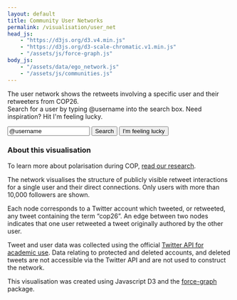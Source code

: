 ```yaml
---
layout: default
title: Community User Networks
permalink: /visualisation/user_net
head_js:
    - "https://d3js.org/d3.v4.min.js"
    - "https://d3js.org/d3-scale-chromatic.v1.min.js"
    - "/assets/js/force-graph.js"
body_js:
    - "/assets/data/ego_network.js"
    - "/assets/js/communities.js"
---
```

<div class="text-center">
<p>The user network shows the retweets involving a specific user and their retweeters from COP26.<br/>
Search for a user by typing <a>@username</a> into the search box. Need inspiration? Hit <a>I'm feeling lucky</a>.</p>

<input type="text" id="username" value="@username">
<button id="search" onclick="UserSearch(0)" >Search</button>
<button if="lucky"  onclick="LuckySearch(0)">I'm feeling lucky</button>
<p id="message"></p>
</div>

<div id="graph" class="center"></div>

### About this visualisation

To learn more about polarisation during COP, <a href="/research">read our research</a>.

The network visualises the structure of publicly visible retweet interactions for a single user and their direct connections. Only users with more than 10,000 followers are shown.

Each node corresponds to a Twitter account which tweeted, or retweeted, any tweet containing the term “cop26”. An edge between two nodes indicates that one user retweeted a tweet originally authored by the other user. 

Tweet and user data was collected using the official <a href="https://developer.twitter.com/en/products/twitter-api/academic-research">Twitter API for academic use</a>. Data relating to protected and deleted accounts, and deleted tweets are not accessible via the Twitter API and are not used to construct the network.

This visualisation was created using Javascript D3 and the <a target="_blank" href="https://github.com/vasturiano/force-graph">force-graph</a> package.


